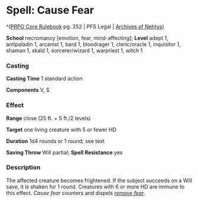 # Spell: Cause Fear

^([PRPG Core Rulebook][ss-cause-fear] pg. 252 | PFS Legal | [Archives of Nehtys][sn-cause-fear])

**School** necromancy [emotion, fear, mind-affecting]; **Level** adept 1, antipaladin 1, arcanist 1, bard 1, bloodrager 1, cleric/oracle 1, inquisitor 1, shaman 1, skald 1, sorcerer/wizard 1, warpriest 1, witch 1

### Casting

**Casting Time** 1 standard action  

**Components** V, S

### Effect

**Range** close (25 ft. + 5 ft./2 levels)  

**Target** one living creature with 5 or fewer HD  

**Duration** 1d4 rounds or 1 round; see text  

**Saving Throw** Will partial; **Spell Resistance** yes

### Description

The affected creature becomes frightened. If the subject succeeds on a Will save, it is shaken for 1 round. Creatures with 6 or more HD are immune to this effect. _Cause fear_ counters and dispels _[remove fear]_.

[ss-cause-fear]: http://paizo.com/pathfinderRPG/v57
[sn-cause-fear]: http://www.archivesofnethys.com/SpellDisplay.aspx?ItemName=Cause%20Fear
[remove fear]: http://www.archivesofnethys.com/SpellDisplay.aspx?ItemName=remove%20fear